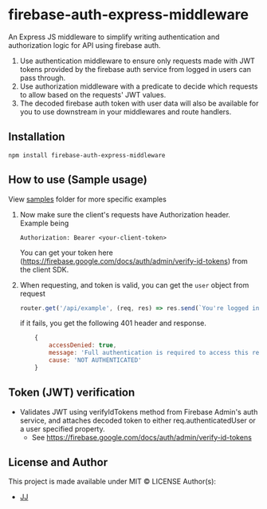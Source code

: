 # firebase-auth-express-middleware
An Express JS middleware to simplify writing authentication and authorization logic for API using firebase auth.

1. Use authentication middleware to ensure only requests made with JWT tokens provided by the firebase auth service from logged in users can pass through.
2. Use authorization middleware with a predicate to decide which requests to allow based on the requests' JWT values.
3. The decoded firebase auth token with user data will also be available for you to use downstream in your middlewares and route handlers.


## Installation
```shell
npm install firebase-auth-express-middleware
```


## How to use (Sample usage)
View [samples](./samples) folder for more specific examples

1. Now make sure the client's requests have Authorization header. Example being
    ```
    Authorization: Bearer <your-client-token>
    ```

   You can get your token here (https://firebase.google.com/docs/auth/admin/verify-id-tokens) from the client SDK.

2. When requesting, and token is valid, you can get the `user` object from request
    ```js
    router.get('/api/example', (req, res) => res.send(`You're logged in as ${req.authenticatedUser.email} with Firebase UID: ${req.authenticatedUser.uid}`));
    ```

    if it fails, you get the following 401 header and response.
    ```js
        {
            accessDenied: true,
            message: 'Full authentication is required to access this resource.',
            cause: 'NOT AUTHENTICATED'
        }
    ```


## Token (JWT) verification
- Validates JWT using verifyIdTokens method from Firebase Admin's auth service, and attaches decoded token to either req.authenticatedUser or a user specified property.
    - See <https://firebase.google.com/docs/auth/admin/verify-id-tokens>

<!-- ## Debug mode -->
<!-- By default, the middleware will log and output to console, you can disable them by setting -->
<!-- your environment variable for `DEBUG` to `false` -->

## License and Author
This project is made available under MIT © LICENSE
Author(s):
- [JJ](https://github.com/Jaimeloeuf)